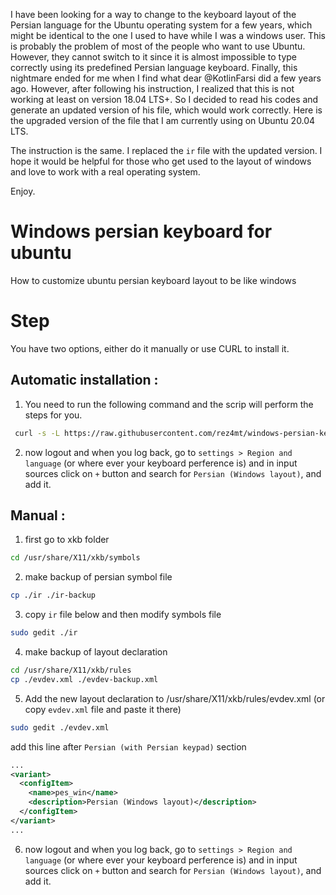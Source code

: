 
I have been looking for a way to change to the keyboard layout of the Persian language for the Ubuntu operating system for a few years, which might be identical to the one I used to have while I was a windows user. This is probably the problem of most of the people who want to use Ubuntu. However, they cannot switch to it since it is almost impossible to type correctly using its predefined Persian language keyboard.  Finally, this nightmare ended for me when I find what dear @KotlinFarsi did a few years ago. However, after following his instruction, I realized that this is not working at least on version 18.04 LTS+. So I decided to read his codes and generate an updated version of his file, which would work correctly. Here is the upgraded version of the file that I am currently using on Ubuntu 20.04 LTS.

The instruction is the same. I replaced the `ir` file with the updated version. I hope it would be helpful for those who get used to the layout of windows and love to work with a real operating system.

Enjoy.

# Windows persian keyboard for ubuntu
How to customize ubuntu persian keyboard layout to be like windows


# Step

You have two options, either do it manually or use CURL to install it.

## Automatic installation :
1. You need to run the following command and the scrip will perform the steps for you.

```bash
 curl -s -L https://raw.githubusercontent.com/rez4mt/windows-persian-keyboard-for-ubuntu/master/install | sudo bash -
```
2. now logout and when you log back, go to `settings > Region and language` (or where ever your keyboard perference is) and in input sources click on `+` button and search for `Persian (Windows layout)`, and add it.

## Manual :
 1. first go to xkb folder
```bash
cd /usr/share/X11/xkb/symbols
```
 2. make backup of persian symbol file
```bash
cp ./ir ./ir-backup
```
 3. copy `ir` file below and then modify symbols file
```bash
sudo gedit ./ir
```
 4. make backup of layout declaration
```bash
cd /usr/share/X11/xkb/rules
cp ./evdev.xml ./evdev-backup.xml
```
5. Add the new layout declaration to /usr/share/X11/xkb/rules/evdev.xml (or copy `evdev.xml` file and paste it there)
```bash
sudo gedit ./evdev.xml
```
add this line after `Persian (with Persian keypad)` section
```xml
...
<variant>
  <configItem>
    <name>pes_win</name>
    <description>Persian (Windows layout)</description>
  </configItem>
</variant>
...
```
6. now logout and when you log back, go to `settings > Region and language` (or where ever your keyboard perference is) and in input sources click on `+` button and search for `Persian (Windows layout)`, and add it.


